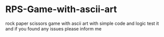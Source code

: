 # RPS-Game-with-ascii-art
rock paper scissors game with ascii art with simple code and logic test it and if you found any issues please inform me
